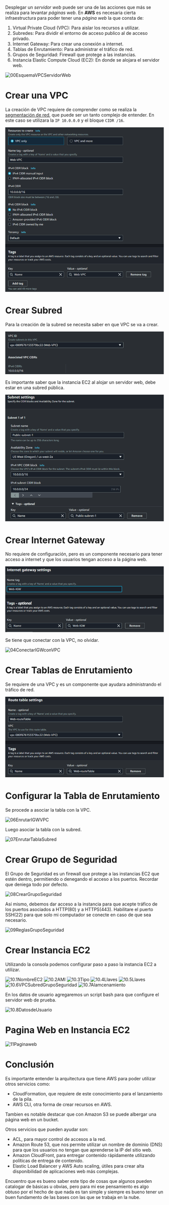 Desplegar un *servidor web* puede ser una de las acciones que más se realiza para levantar *páginas web*. 
En **AWS** es necesaria cierta infraestructura para poder tener una *página web* la que consta de:
1. Virtual Private Cloud (VPC): Para aislar los recursos a utilizar.
2. Subredes: Para dividir el entorno de acceso publico al de acceso privado.
3. Internet Gateway: Para crear una conexión a internet.
4. Tablas de Enrutamiento: Para administrar el tráfico de red.
5. Grupos de Seguridad: Firewall que protege a las instancias.
6. Instancia Elastic Compute Cloud (EC2): En donde se alojara el servidor web.

![00EsquemaVPCServidorWeb]()

# Crear una VPC
La creación de VPC requiere de comprender como se realiza la [segmentación de red], que puede ser un tanto complejo de entender.
En este caso se utilizara la `IP 10.0.0.0` y el bloque `CIDR /16`.

![01CrearVPC](https://github.com/Coalacanth/Portafolio/blob/main/Recursos/1%20-%20Im%C3%A1genes/01-Creaci%C3%B3n%20VPC.png)

# Crear Subred
Para la creación de la subred se necesita saber en que VPC se va a crear. 

![02.1Creación subred](https://github.com/Coalacanth/Portafolio/blob/main/Recursos/1%20-%20Im%C3%A1genes/02.1-Creaci%C3%B3n%20subred.png)

Es importante saber que la instancia EC2 al alojar un servidor web, debe estar en una subred pública.

![02.2Creación subred](https://github.com/Coalacanth/Portafolio/blob/main/Recursos/1%20-%20Im%C3%A1genes/02.2-Creaci%C3%B3n%20subred.png)

# Crear Internet Gateway
No requiere de configuración, pero es un componente necesario para tener acceso a internet y que los usuarios tengan acceso a la página web.

![03Creación Internet gateway](https://github.com/Coalacanth/Portafolio/blob/main/Recursos/1%20-%20Im%C3%A1genes/03-Creaci%C3%B3n%20Internet%20gateway.png)

Se tiene que conectar con la VPC, no olvidar.

![04ConectarIGWconVPC](https://github.com/Coalacanth/Portafolio/blob/main/Recursos/1%20-%20Im%C3%A1genes/04-Conectar%20Internet%20gateway%20con%20VPC.png)

# Crear Tablas de Enrutamiento
Se requiere de una VPC y es un componente que ayudara administrando el tráfico de red.

![05CrearTablaEnrutamiento](https://github.com/Coalacanth/Portafolio/blob/main/Recursos/1%20-%20Im%C3%A1genes/05-Creaci%C3%B3n%20Tabla%20de%20Enrutamiento.png)

# Configurar la Tabla de Enrutamiento
Se procede a asociar la tabla con la VPC.

![06EnrutarIGWVPC](https://github.com/Coalacanth/Portafolio/blob/main/Recursos/1%20-%20Im%C3%A1genes/06-EnrutarIGWyVPC.png)

Luego asociar la tabla con la subred.

![07EnrutarTablaSubred](https://github.com/Coalacanth/Portafolio/blob/main/Recursos/1%20-%20Im%C3%A1genes/07-AsociarTablaconSubred.png)

# Crear Grupo de Seguridad
El Grupo de Seguridad es un firewall que protege a las instancias EC2 que estén dentro, permitiendo o denegando el acceso a los puertos. Recordar que deniega todo por defecto.

![08CrearGrupoSeguridad](https://github.com/Coalacanth/Portafolio/blob/main/Recursos/1%20-%20Im%C3%A1genes/08-CrearGrupodeSeguridad.png)

Así mismo, debemos dar acceso a la instancia para que acepte tráfico de los puertos asociados a HTTP(80) y a HTTPS(443). Habilitare el puerto SSH(22) para que solo mi computador se conecte en caso de que sea necesario.

![09ReglasGrupoSeguridad](https://github.com/Coalacanth/Portafolio/blob/main/Recursos/1%20-%20Im%C3%A1genes/09-ReglasGrupodeSeguridad.png)

# Crear Instancia EC2
Utilizando la consola podemos configurar paso a paso la instancia EC2 a utilizar.

![10.1NombreEC2](https://github.com/Coalacanth/Portafolio/blob/main/Recursos/1%20-%20Im%C3%A1genes/10.1-NombreEC2.png)
![10.2AMI](https://github.com/Coalacanth/Portafolio/blob/main/Recursos/1%20-%20Im%C3%A1genes/10.2-AMIEC2.png)
![10.3Tipo](https://github.com/Coalacanth/Portafolio/blob/main/Recursos/1%20-%20Im%C3%A1genes/10.3-TipoEC2.png)
![10.4Llaves](https://github.com/Coalacanth/Portafolio/blob/main/Recursos/1%20-%20Im%C3%A1genes/10.4-CrearLlaves.png)
![10.5Llaves](https://github.com/Coalacanth/Portafolio/blob/main/Recursos/1%20-%20Im%C3%A1genes/10.5-AsociarLlaves.png)
![10.6VPCSubredGrupoSeguridad](https://github.com/Coalacanth/Portafolio/blob/main/Recursos/1%20-%20Im%C3%A1genes/10.6-AsociarVPCSubredGrupoSeguridad.png)
![10.7Alamcenamiento](https://github.com/Coalacanth/Portafolio/blob/main/Recursos/1%20-%20Im%C3%A1genes/10.7-Almacenamiento.png)

En los datos de usuario agregaremos un script bash para que configure el servidor web de prueba.

![10.8DatosdeUsuario](https://github.com/Coalacanth/Portafolio/blob/main/Recursos/1%20-%20Im%C3%A1genes/10.8-DatosUsuario.png)

# Pagina Web en Instancia EC2

![11Paginaweb](https://github.com/Coalacanth/Portafolio/blob/main/Recursos/1%20-%20Im%C3%A1genes/11-PaginaWeb.png)

# Conclusión
Es importante entender la arquitectura que tiene AWS para poder utilizar otros servicios como:
- CloudFormation, que requiere de este conocimiento para el lanzamiento de la pila.
- AWS CLI, otra forma de crear recursos en AWS.

Tambien es notable destacar que con Amazon S3 se puede albergar una página web en un bucket.

Otros servicios que pueden ayudar son:
- ACL, para mayor control de accesos a la red.
- Amazon Route 53, que nos permite utilizar un nombre de dominio (DNS) para que los usuarios no tengan que aprenderse la IP del sitio web.
- Amazon CloudFront, para entregar contenido rápidamente utilizando políticas de entrega de contenido.
- Elastic Load Balancer y AWS Auto scaling, útiles para crear alta disponibilidad de aplicaciones web más complejas.

Encuentro que es bueno saber este tipo de cosas que algunos pueden catalogar de básicas u obvias, pero para mi ese pensamiento es algo obtuso por el hecho de que nada es tan simple y siempre es bueno tener un buen fundamento de las bases con las que se trabaja en la nube.

[segmentación de red]: https://github.com/Coalacanth/Portafolio/blob/main/AWS/1%20-%20Crear%20VPC%20y%20Servidor%20Web/Segmentaci%C3%B3n%20de%20red.md